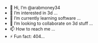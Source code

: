 - 👋 Hi, I’m @arabmoney34
- 👀 I’m interested in 3d ...
- 🌱 I’m currently learning software ...
- 💞️ I’m looking to collaborate on 3d stuff ...
- 📫 How to reach me ...
- ⚡ Fun fact: 404...

<!---
arabmoney34/arabmoney34 is a ✨ special ✨ repository because its `README.md` (this file) appears on your GitHub profile.
You can click the Preview link to take a look at your changes.
--->
